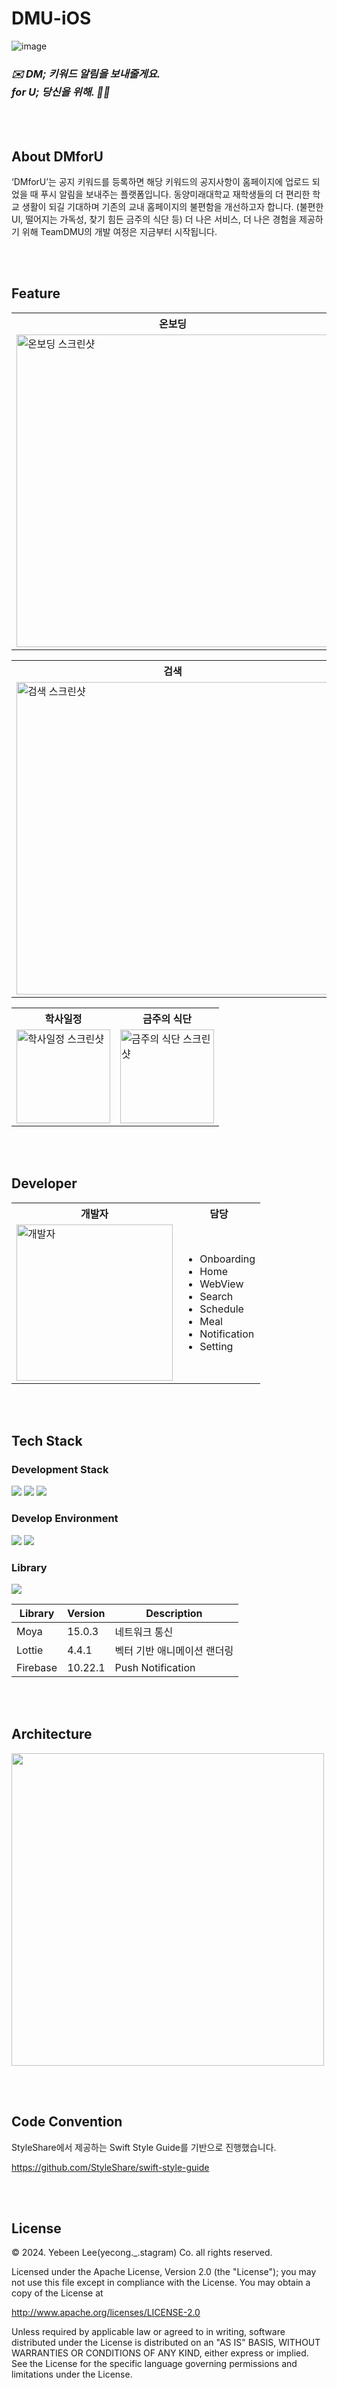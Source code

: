 # DMU-iOS

![image](https://github.com/TeamDMU/DMU-iOS/assets/84004751/5c521906-c525-45f1-ab22-fc183d391d3d)

### *✉️ DM; 키워드 알림을 보내줄게요. <br> for U; 당신을 위해. 🫵🏻*

<br><br>

## About DMforU

‘DMforU’는 공지 키워드를 등록하면 해당 키워드의 공지사항이 홈페이지에 업로드 되었을 때 푸시 알림을 보내주는 플랫폼입니다. 동양미래대학교 재학생들의 더 편리한 학교 생활이 되길 기대하며 기존의 교내 홈페이지의 불편함을 개선하고자 합니다. (불편한 UI, 떨어지는 가독성, 찾기 힘든 금주의 식단 등)
더 나은 서비스, 더 나은 경험을 제공하기 위해 TeamDMU의 개발 여정은 지금부터 시작됩니다.

<br><br>

## Feature

<table>
  <tr>
    <th>온보딩</th>
    <th>공지</th>
  </tr>
  <tr>
    <td><img src="https://github.com/TeamDMU/DMU-iOS/assets/84004751/128044ad-f77d-4c82-a4fe-109a6dc5ee09" alt="온보딩 스크린샷" style="width: 500px"></td>
    <td><img src="https://github.com/TeamDMU/DMU-iOS/assets/84004751/57f60949-5093-4a8e-a46f-f46c012b62c7" alt="공지 스크린샷" style="width: 500px"></td>
  </tr>
</table>

<table>
  <tr>
    <th>검색</th>
    <th>설정 및 알림</th>
  </tr>
  <tr>
    <td><img src="https://github.com/TeamDMU/DMU-iOS/assets/84004751/7028e2d8-e841-4a9c-b5d4-9c6044453dcc" alt="검색 스크린샷" style="width: 500px"></td>
    <td><img src="https://github.com/TeamDMU/DMU-iOS/assets/84004751/ac4d0495-6d04-4554-a6ef-26084b8acb21" alt="설정 및 알림 스크린샷" style="width: 500px"></td>
  </tr>
</table>

<table>
  <tr>
    <th>학사일정</th>
    <th>금주의 식단</th>
  </tr>
  <tr>
    <td><img src="https://github.com/TeamDMU/DMU-iOS/assets/84004751/7d78fa5f-5723-4795-93cb-3ab14951bd3a" alt="학사일정 스크린샷" style="width: 150px"></td>
    <td><img src="https://github.com/TeamDMU/DMU-iOS/assets/84004751/71fea38a-a5fc-469f-810f-76cd470e30fb" alt="금주의 식단 스크린샷" style="width: 150px"></td>
  </tr>
</table>

<br><br>

## Developer

<table>
  <tr>
    <th>개발자</th>
    <th>담당</th>
  </tr>
  <tr>
    <td>
      <img src="https://github.com/TeamDMU/DMU-iOS/assets/84004751/69329cc9-0229-48b9-9ae8-33446a1abd24" alt="개발자" style="width: 250px">
    </td>
    <td>
      <ul>
        <li>Onboarding</li>
        <li>Home</li>
        <li>WebView</li>
        <li>Search</li>
        <li>Schedule</li>
        <li>Meal</li>
        <li>Notification</li>
        <li>Setting</li>
      </ul>
    </td>
  </tr>
</table>

<br><br>

## Tech Stack

### Development Stack
<p>
  <img src="https://img.shields.io/badge/iOS-000000?style=flat&logo=Apple&logoColor=white"/>
  <img src="https://img.shields.io/badge/Swift-F05138?style=flat&logo=Swift&logoColor=white"/> 
  <img src="https://img.shields.io/badge/SwiftUI-2396F3?style=flat&logo=Swift&logoColor=white"/>
</p>

### Develop Environment

<p>
  <img src="https://img.shields.io/badge/iOS&nbsp; 17.4-000000?style=flat&logo=Apple&logoColor=white"/>
  <img src="https://img.shields.io/badge/Xcode&nbsp;15.3-147EFB?style=flat&logo=Xcode&logoColor=white"/>
</p>

### Library

<img src="https://img.shields.io/badge/SPM-000000?style=flat&logo=Apple&logoColor=white"/>

| Library | Version | Description |
| --- | --- | --- |
| Moya | 15.0.3 | 네트워크 통신 |
| Lottie | 4.4.1 | 벡터 기반 애니메이션 랜더링 |
| Firebase | 10.22.1 | Push Notification |

<br><br>

## Architecture

<img src="https://github.com/TeamDMU/DMU-iOS/assets/84004751/d02ee61a-ec38-4405-8497-f52f604e191c" style="width: 500px"/>

<br><br>

## Code Convention

StyleShare에서 제공하는 Swift Style Guide를 기반으로 진행했습니다.

https://github.com/StyleShare/swift-style-guide

<br><br>

## License

© 2024. Yebeen Lee(yecong._.stagram) Co. all rights reserved.

Licensed under the Apache License, Version 2.0 (the "License");
you may not use this file except in compliance with the License.
You may obtain a copy of the License at

http://www.apache.org/licenses/LICENSE-2.0

Unless required by applicable law or agreed to in writing, software
distributed under the License is distributed on an "AS IS" BASIS,
WITHOUT WARRANTIES OR CONDITIONS OF ANY KIND, either express or implied.
See the License for the specific language governing permissions and
limitations under the License.

